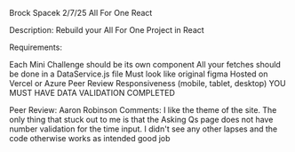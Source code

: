 Brock Spacek
2/7/25
All For One React 

Description: Rebuild your All For One Project in React



Requirements:

Each Mini Challenge should be its own component
All your fetches should be done in a DataService.js file
Must look like original figma
Hosted on Vercel or Azure
Peer Review
Responsiveness (mobile, tablet, desktop)
YOU MUST HAVE DATA VALIDATION COMPLETED


Peer Review: Aaron Robinson
Comments: I like the theme of the site. The only thing that stuck out to me is that the Asking Qs page does not have number validation for the time input. I didn't see any other lapses and the code otherwise works as intended good job